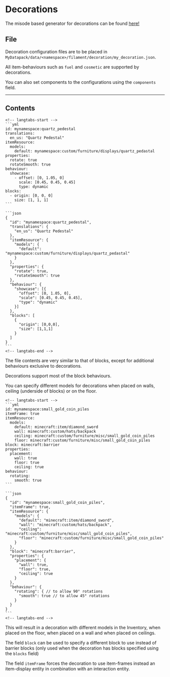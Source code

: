 # Decorations

The misode based generator for decorations can be found [here!](https://misode.tomalbrc.de/filament/decoration)

## File

Decoration configuration files are to be placed in `MyDatapack/data/<namespace>/filament/decoration/my_decoration.json`.

All item-behaviours such as `fuel` and `cosmetic` are supported by decorations.

You can also set components to the configurations using the `components` field.

---

## Contents

~~~admonish example
<!-- langtabs-start -->
```yml
id: mynamespace:quartz_pedestal
translations:
  en_us: "Quartz Pedestal"
itemResource:
  models:
    default: mynamespace:custom/furniture/displays/quartz_pedastal
properties:
  rotate: true
  rotateSmooth: true
behaviour:
  showcase:
    - offset: [0, 1.05, 0]
      scale: [0.45, 0.45, 0.45]
      type: dynamic
blocks:
  - origin: [0, 0, 0]
    size: [1, 1, 1]
```

```json
{
  "id": "mynamespace:quartz_pedestal",
  "translations": {
    "en_us": "Quartz Pedestal"
  },
  "itemResource": {
    "models": {
      "default": "mynamespace:custom/furniture/displays/quartz_pedastal"
    }
  },
  "properties": {
    "rotate": true,
    "rotateSmooth": true
  },
  "behaviour": {
    "showcase": [{
      "offset": [0, 1.05, 0],
      "scale": [0.45, 0.45, 0.45],
      "type": "dynamic"
    }]
  },
  "blocks": [
    {
      "origin": [0,0,0],
      "size": [1,1,1]
    }
  ]
}
```
<!-- langtabs-end -->

~~~

The file contents are very similar to that of blocks, except for additional behaviours exclusive to decorations.

Decorations support most of the block behaviours.

You can specify different models for decorations when placed on walls, ceiling (underside of blocks) or on the floor.

~~~admonish example
<!-- langtabs-start -->
```yml
id: mynamespace:small_gold_coin_piles
itemFrame: true
itemResource:
  models:
    default: minecraft:item/diamond_sword
    wall: minecraft:custom/hats/backpack
    ceiling: minecraft:custom/furniture/misc/small_gold_coin_piles
    floor: minecraft:custom/furniture/misc/small_gold_coin_piles
block: minecraft:barrier
properties:
  placement:
    wall: true
    floor: true
    ceiling: true
behaviour:
  rotating:
    smooth: true
```

```json
{
  "id": "mynamespace:small_gold_coin_piles",
  "itemFrame": true,
  "itemResource": {
    "models": {
      "default": "minecraft:item/diamond_sword",
      "wall": "minecraft:custom/hats/backpack",
      "ceiling": "minecraft:custom/furniture/misc/small_gold_coin_piles",
      "floor": "minecraft:custom/furniture/misc/small_gold_coin_piles"
    }
  },
  "block": "minecraft:barrier",
  "properties": {
    "placement": {
      "wall": true,
      "floor": true,
      "ceiling": true
    }
  },
  "behaviour": {
    "rotating": { // to allow 90° rotations
      "smooth": true // to allow 45° rotations
    }
  }
}
```
<!-- langtabs-end -->

~~~

This will result in a decoration with different models in the Inventory, when placed on the floor, when placed on a wall and when placed on ceilings.

The field `block` can be used to specify a different block to use instead of barrier blocks (only used when the decoration has blocks specified using the `blocks` field)

The field `itemFrame` forces the decoration to use item-frames instead an item-display entity in combination with an interaction entity.